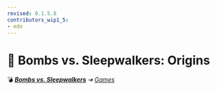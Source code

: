 ```yaml
---
revised: 0.1.5.8
contributors_wip1_5:
- edx
---
```


# 📄 Bombs vs. Sleepwalkers: Origins

💣 ***[Bombs vs. Sleepwalkers](/README.md)** ➔ [Games](/games/readme.md)*
